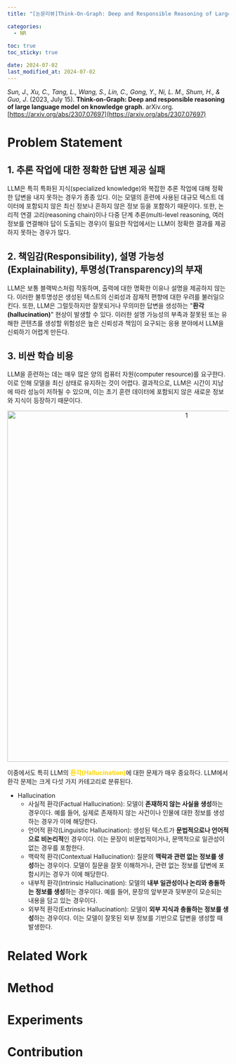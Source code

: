 ```yaml
---
title: "[논문리뷰]Think-On-Graph: Deep and Responsible Reasoning of Large Language Model on Knowledge Graph"

categories: 
  - NR
  
toc: true
toc_sticky: true

date: 2024-07-02
last_modified_at: 2024-07-02
---
```


*Sun, J., Xu, C., Tang, L., Wang, S., Lin, C., Gong, Y., Ni, L. M., Shum, H., & Guo, J*. (2023, July 15). **Think-on-Graph: Deep and responsible reasoning of large language model on knowledge graph**. arXiv.org. [https://arxiv.org/abs/2307.07697](https://arxiv.org/abs/2307.07697)

# Problem Statement
## 1. 추론 작업에 대한 정확한 답변 제공 실패
LLM은 특히 특화된 지식(specialized knowledge)와 복잡한 추론 작업에 대해 정확한 답변을 내지 못하는 경우가 종종 있다. 이는 모델의 훈련에 사용된 대규모 텍스트 데이터에 포함되지 않은 최신 정보나 흔하지 않은 정보 등을 포함하기 때문이다. 또한, 논리적 연결 고리(reasoning chain)이나 다중 단계 추론(multi-level reasoning, 여러 정보를 연결해야 답이 도출되는 경우)이 필요한 작업에서는 LLM이 정확한 결과를 제공하지 못하는 경우가 많다.

## 2. 책임감(Responsibility), 설명 가능성(Explainability), 투명성(Transparency)의 부재
LLM은 보통 블랙박스처럼 작동하며, 출력에 대한 명확한 이유나 설명을 제공하지 않는다. 이러한 불투명성은 생성된 텍스트의 신뢰성과 잠재적 편향에 대한 우려를 불러일으킨다. 또한, LLM은 그럴듯하지만 잘못되거나 무의미한 답변을 생성하는 "**환각(hallucination)**" 현상이 발생할 수 있다. 이러한 설명 가능성의 부족과 잘못된 또는 유해한 콘텐츠를 생성할 위험성은 높은 신뢰성과 책임이 요구되는 응용 분야에서 LLM을 신뢰하기 어렵게 만든다.

## 3. 비싼 학습 비용
LLM을 훈련하는 데는 매우 많은 양의 컴퓨터 자원(computer resource)를 요구한다. 이로 인해 모델을 최신 상태로 유지하는 것이 어렵다. 결과적으로, LLM은 시간이 지남에 따라 성능이 저하될 수 있으며, 이는 초기 훈련 데이터에 포함되지 않은 새로운 정보와 지식이 등장하기 때문이다.

<p align="center">
<img width="800" alt="1" src="https://github.com/meaningful96/Blogging/assets/111734605/2dc5b480-b6dc-479f-aecd-382abd5e03e7">
</p>

이중에서도 특히 LLM의 <span style="color:gold">**환각(Hallucination)**</span>에 대한 문제가 매우 중요하다. LLM에서 환각 문제는 크게 다섯 가지 카테고리로 분류된다.
- Hallucination
  - 사실적 환각(Factual Hallucination): 모델이 **존재하지 않는 사실을 생성**하는 경우이다. 예를 들어, 실제로 존재하지 않는 사건이나 인물에 대한 정보를 생성하는 경우가 이에 해당한다.
  - 언어적 환각(Linguistic Hallucination): 생성된 텍스트가 **문법적으로나 언어적으로 비논리적**인 경우이다. 이는 문장이 비문법적이거나, 문맥적으로 일관성이 없는 경우를 포함한다.
  - 맥락적 환각(Contextual Hallucination): 질문의 **맥락과 관련 없는 정보를 생성**하는 경우이다. 모델이 질문을 잘못 이해하거나, 관련 없는 정보를 답변에 포함시키는 경우가 이에 해당한다.
  - 내부적 환각(Intrinsic Hallucination): 모델의 **내부 일관성이나 논리와 충돌하는 정보를 생성**하는 경우이다. 예를 들어, 문장의 앞부분과 뒷부분이 모순되는 내용을 담고 있는 경우이다.
  - 외부적 환각(Extrinsic Hallucination): 모델이 **외부 지식과 충돌하는 정보를 생성**하는 경우이다. 이는 모델이 잘못된 외부 정보를 기반으로 답변을 생성할 때 발생한다.


# Related Work

# Method

# Experiments

# Contribution

